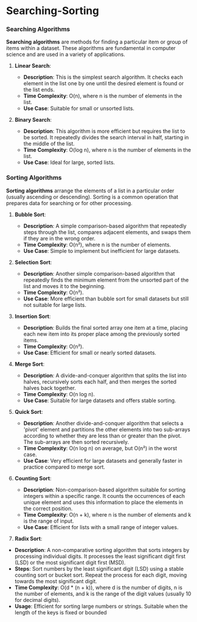 # Searching-Sorting

### Searching Algorithms

**Searching algorithms** are methods for finding a particular item or group of items within a dataset. These algorithms are fundamental in computer science and are used in a variety of applications.

1. **Linear Search**:
   - **Description**: This is the simplest search algorithm. It checks each element in the list one by one until the desired element is found or the list ends.
   - **Time Complexity**: O(n), where n is the number of elements in the list.
   - **Use Case**: Suitable for small or unsorted lists.

2. **Binary Search**:
   - **Description**: This algorithm is more efficient but requires the list to be sorted. It repeatedly divides the search interval in half, starting in the middle of the list.
   - **Time Complexity**: O(log n), where n is the number of elements in the list.
   - **Use Case**: Ideal for large, sorted lists.

### Sorting Algorithms

**Sorting algorithms** arrange the elements of a list in a particular order (usually ascending or descending). Sorting is a common operation that prepares data for searching or for other processing.

1. **Bubble Sort**:
   - **Description**: A simple comparison-based algorithm that repeatedly steps through the list, compares adjacent elements, and swaps them if they are in the wrong order.
   - **Time Complexity**: O(n²), where n is the number of elements.
   - **Use Case**: Simple to implement but inefficient for large datasets.

2. **Selection Sort**:
   - **Description**: Another simple comparison-based algorithm that repeatedly finds the minimum element from the unsorted part of the list and moves it to the beginning.
   - **Time Complexity**: O(n²).
   - **Use Case**: More efficient than bubble sort for small datasets but still not suitable for large lists.

3. **Insertion Sort**:
   - **Description**: Builds the final sorted array one item at a time, placing each new item into its proper place among the previously sorted items.
   - **Time Complexity**: O(n²).
   - **Use Case**: Efficient for small or nearly sorted datasets.

4. **Merge Sort**:
   - **Description**: A divide-and-conquer algorithm that splits the list into halves, recursively sorts each half, and then merges the sorted halves back together.
   - **Time Complexity**: O(n log n).
   - **Use Case**: Suitable for large datasets and offers stable sorting.

5. **Quick Sort**:
   - **Description**: Another divide-and-conquer algorithm that selects a 'pivot' element and partitions the other elements into two sub-arrays according to whether they are less than or greater than the pivot. The sub-arrays are then sorted recursively.
   - **Time Complexity**: O(n log n) on average, but O(n²) in the worst case.
   - **Use Case**: Very efficient for large datasets and generally faster in practice compared to merge sort.

6. **Counting Sort**:
   - **Description**: Non-comparison-based algorithm suitable for sorting integers within a specific range. It counts the occurrences of each unique element and uses this information to place the elements in the correct position.
   - **Time Complexity**: O(n + k), where n is the number of elements and k is the range of input.
   - **Use Case**: Efficient for lists with a small range of integer values.

7. **Radix Sort**:
- **Description**: A non-comparative sorting algorithm that sorts integers by processing individual digits. It processes the least significant digit first (LSD) or the most significant digit first (MSD).
- **Steps**:
Sort numbers by the least significant digit (LSD) using a stable counting sort or bucket sort.
Repeat the process for each digit, moving towards the most significant digit.
- **Time Complexity**: O(d * (n + k)), where d is the number of digits, n is the number of elements, and k is the range of the digit values (usually 10 for decimal digits).
- **Usage**: Efficient for sorting large numbers or strings. Suitable when the length of the keys is fixed or bounded
